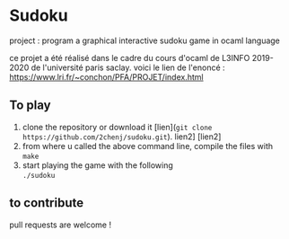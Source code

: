 # Sudoku

project : program a graphical interactive sudoku game in ocaml language

ce projet a été réalisé dans le cadre du cours d'ocaml de L3INFO 2019-2020 de l'université 
paris saclay. voici le lien de l'enoncé  : 
https://www.lri.fr/~conchon/PFA/PROJET/index.html

## To play

1) clone the  repository or download it 
 [lien](`git clone https://github.com/2chenj/sudoku.git`). lien2]
 [lien2]
2) from where u called the above command line, compile the files with                                                                                                           
`make`
3) start playing the game with the following                                                                                           
`./sudoku`

## to contribute   

pull requests are welcome !                                                                                                               


